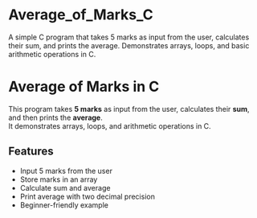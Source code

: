 # Average_of_Marks_C
A simple C program that takes 5 marks as input from the user, calculates their sum, and prints the average. Demonstrates arrays, loops, and basic arithmetic operations in C.
# Average of Marks in C

This program takes **5 marks** as input from the user, calculates their **sum**, and then prints the **average**.  
It demonstrates arrays, loops, and arithmetic operations in C.

## Features

- Input 5 marks from the user
- Store marks in an array
- Calculate sum and average
- Print average with two decimal precision
- Beginner-friendly example
